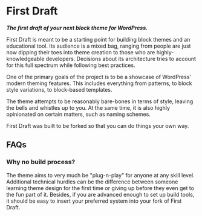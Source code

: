 # First Draft

_**The first draft of your next block theme for WordPress.**_

First Draft is meant to be a starting point for building block themes and an educational tool. Its audience is a mixed bag, ranging from people are just now dipping their toes into theme creation to those who are highly-knowledgeable developers. Decisions about its architecture tries to account for this full spectrum while following best practices.

One of the primary goals of the project is to be a showcase of WordPress' modern theming features. This includes everything from patterns, to block style variations, to block-based templates.

The theme attempts to be reasonably bare-bones in terms of style, leaving the bells and whistles up to you. At the same time, it is also highly opinionated on certain matters, such as naming schemes.

First Draft was built to be forked so that you can do things your own way.

## FAQs

### Why no build process?

The theme aims to very much be "plug-n-play" for anyone at any skill level. Additional technical hurdles can be the difference between someone learning theme design for the first time or giving up before they even get to the fun part of it. Besides, if you are advanced enough to set up build tools, it should be easy to insert your preferred system into your fork of First Draft.
